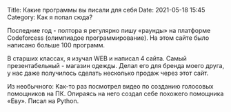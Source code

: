 Title: Какие программы вы писали для себя
Date: 2021-05-18 15:45
Category: Как я попал сюда?



Последние год - полтора я регулярно пишу «раунды» на платформе Codeforcess (олимпиадое программирование). На этом сайте было написано больше 100 программ.

В старших классах, я изучал WEB и написал 4 сайта. Самый презентабельный - магазин одежды. Делал его для бренда моего друга, у нас даже получилось сделать несколько продаж через этот сайт.

Из необычного:
Как-то раз посмотрел видео по созданию голосовых помощников на ПК. Опираясь на него создал себе похожего помощника «Еву». Писал на Python.
